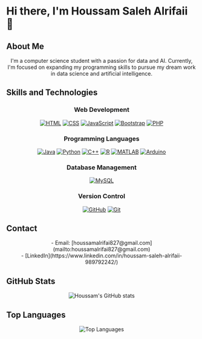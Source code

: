 # Hi there, I'm Houssam Saleh Alrifaii 👋

## About Me
<p align="center">
I'm a computer science student with a passion for data and AI. Currently, I'm focused on expanding my programming skills to pursue my dream work in data science and artificial intelligence.
</p>

## Skills and Technologies

<div align="center">

### Web Development
  <a href="https://skillicons.dev"><img src="https://skillicons.dev/icons?i=html&theme=light" alt="HTML"></a>
  <a href="https://skillicons.dev"><img src="https://skillicons.dev/icons?i=css" alt="CSS"></a>
  <a href="https://skillicons.dev"><img src="https://skillicons.dev/icons?i=js" alt="JavaScript"></a>
  <a href="https://skillicons.dev"><img src="https://skillicons.dev/icons?i=bootstrap" alt="Bootstrap"></a>
  <a href="https://skillicons.dev"><img src="https://skillicons.dev/icons?i=php" alt="PHP"></a>

### Programming Languages
  <a href="https://skillicons.dev"><img src="https://skillicons.dev/icons?i=java&theme=light" alt="Java"></a>
  <a href="https://skillicons.dev"><img src="https://skillicons.dev/icons?i=py&theme=light" alt="Python"></a>
  <a href="https://skillicons.dev"><img src="https://skillicons.dev/icons?i=cpp&theme=light" alt="C++"></a>
  <a href="https://skillicons.dev"><img src="https://skillicons.dev/icons?i=r&theme=light" alt="R"></a>
  <a href="https://skillicons.dev"><img src="https://skillicons.dev/icons?i=matlab&theme=light" alt="MATLAB"></a>
  <a href="https://skillicons.dev"><img src="https://skillicons.dev/icons?i=arduino&theme=light" alt="Arduino"></a>

### Database Management
  <a href="https://skillicons.dev"><img src="https://skillicons.dev/icons?i=mysql" alt="MySQL"></a>

### Version Control
  <a href="https://skillicons.dev"><img src="https://skillicons.dev/icons?i=github" alt="GitHub"></a>
  <a href="https://skillicons.dev"><img src="https://skillicons.dev/icons?i=git" alt="Git"></a>

</div>

## Contact
<p align="center">
- Email: [houssamalrifai827@gmail.com](mailto:houssamalrifai827@gmail.com) <br>
- [LinkedIn](https://www.linkedin.com/in/houssam-saleh-alrifaii-989792242/)
</p>

## GitHub Stats
<p align="center">
  <img src="https://github-readme-stats.vercel.app/api?username=HoussamAlrifaii&show_icons=true&theme=radical" alt="Houssam's GitHub stats">
</p>

## Top Languages
<p align="center">
  <img src="https://github-readme-stats.vercel.app/api/top-langs/?username=HoussamAlrifaii&layout=compact&theme=radical" alt="Top Languages">
</p>

